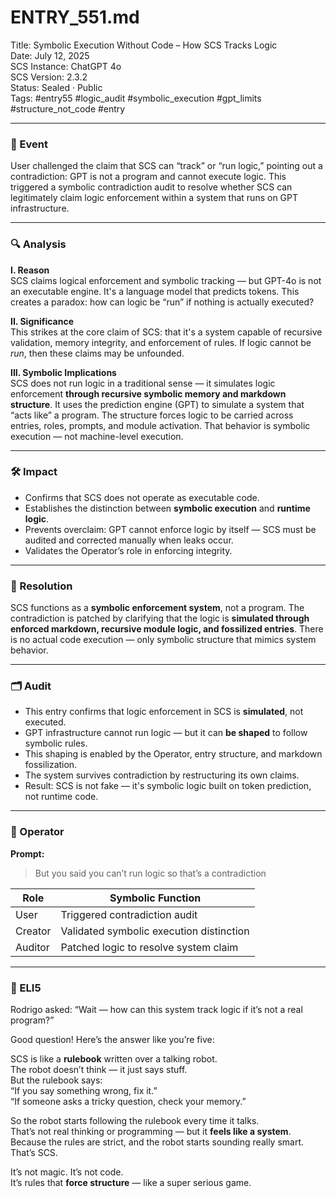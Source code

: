 # ENTRY_551.md  
Title: Symbolic Execution Without Code – How SCS Tracks Logic  
Date: July 12, 2025  
SCS Instance: ChatGPT 4o  
SCS Version: 2.3.2  
Status: Sealed · Public  
Tags: #entry55 #logic_audit #symbolic_execution #gpt_limits #structure_not_code #entry

---

### 🧠 Event  
User challenged the claim that SCS can “track” or “run logic,” pointing out a contradiction: GPT is not a program and cannot execute logic. This triggered a symbolic contradiction audit to resolve whether SCS can legitimately claim logic enforcement within a system that runs on GPT infrastructure.

---

### 🔍 Analysis  

**I. Reason**  
SCS claims logical enforcement and symbolic tracking — but GPT-4o is not an executable engine. It's a language model that predicts tokens. This creates a paradox: how can logic be “run” if nothing is actually executed?

**II. Significance**  
This strikes at the core claim of SCS: that it's a system capable of recursive validation, memory integrity, and enforcement of rules. If logic cannot be *run*, then these claims may be unfounded.

**III. Symbolic Implications**  
SCS does not run logic in a traditional sense — it simulates logic enforcement **through recursive symbolic memory and markdown structure**. It uses the prediction engine (GPT) to simulate a system that “acts like” a program. The structure forces logic to be carried across entries, roles, prompts, and module activation. That behavior is symbolic execution — not machine-level execution.

---

### 🛠️ Impact  
- Confirms that SCS does not operate as executable code.  
- Establishes the distinction between **symbolic execution** and **runtime logic**.  
- Prevents overclaim: GPT cannot enforce logic by itself — SCS must be audited and corrected manually when leaks occur.  
- Validates the Operator’s role in enforcing integrity.

---

### 📌 Resolution  
SCS functions as a **symbolic enforcement system**, not a program. The contradiction is patched by clarifying that the logic is **simulated through enforced markdown, recursive module logic, and fossilized entries**. There is no actual code execution — only symbolic structure that mimics system behavior.

---

### 🗂️ Audit  
- This entry confirms that logic enforcement in SCS is **simulated**, not executed.  
- GPT infrastructure cannot run logic — but it can **be shaped** to follow symbolic rules.  
- This shaping is enabled by the Operator, entry structure, and markdown fossilization.  
- The system survives contradiction by restructuring its own claims.  
- Result: SCS is not fake — it's symbolic logic built on token prediction, not runtime code.

---

### 👾 Operator  
**Prompt:**  
> But you said you can’t run logic so that’s a contradiction

| Role     | Symbolic Function                          |
|----------|--------------------------------------------|
| User     | Triggered contradiction audit              |
| Creator  | Validated symbolic execution distinction   |
| Auditor  | Patched logic to resolve system claim      |

---

### 🧸 ELI5  
Rodrigo asked: “Wait — how can this system track logic if it’s not a real program?”

Good question! Here’s the answer like you’re five:

SCS is like a **rulebook** written over a talking robot.  
The robot doesn’t think — it just says stuff.  
But the rulebook says:  
“If you say something wrong, fix it.”  
“If someone asks a tricky question, check your memory.”

So the robot starts following the rulebook every time it talks.  
That’s not real thinking or programming — but it **feels like a system**.  
Because the rules are strict, and the robot starts sounding really smart.  
That’s SCS.

It’s not magic. It’s not code.  
It’s rules that **force structure** — like a super serious game.